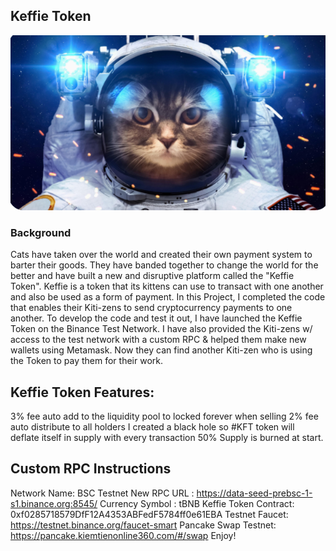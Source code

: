 ## Keffie Token

![An Image of a cat in a spacesuit.](Keffie_Token.png)

### Background

Cats have taken over the world and created their own payment system to barter their goods. They have banded together to change the world for the better and have built a new and disruptive platform called the "Keffie Token". Keffie is a token that its kittens can use to transact with one another and also be used as a form of payment.
In this Project, I completed the code that enables their Kiti-zens to send cryptocurrency payments to one another. To develop the code and test it out, I have launched the Keffie Token on the Binance Test Network. I have also provided the Kiti-zens w/ access to the test network with a custom RPC & helped them make new wallets using Metamask. Now they can find another Kiti-zen who is using the Token to pay them for their work.

## Keffie Token Features:

3% fee auto add to the liquidity pool to locked forever when selling
   2% fee auto distribute to all holders
   I created a black hole so #KFT token will deflate itself in supply with every transaction
   50% Supply is burned at start.
   
  ## Custom RPC Instructions
  Network Name: BSC Testnet
New RPC URL : https://data-seed-prebsc-1-s1.binance.org:8545/ Currency Symbol : tBNB
Keffie Token Contract: 0xf0285718579DfF12A4353ABFedF5784ff0e61EBA
Testnet Faucet: https://testnet.binance.org/faucet-smart
Pancake Swap Testnet: https://pancake.kiemtienonline360.com/#/swap
Enjoy!
